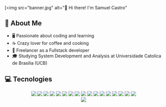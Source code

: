 [<img src="banner.jpg" alt="👋 Hi there! I'm Samuel Castro"

## 📖 About Me
- 🖥 Passionate about coding and learning
- ☕ Crazy lover for coffee and cooking
- 💼 Freelancer as a Fullstack developer
- 🎓 Studying System Development and Analysis at Universidade Catolica de Brasilia (UCB)

## 💻 Tecnologies
  <div align="center">
    <img src="https://img.shields.io/badge/MongoDB-4EA94B?style=for-the-badge&logo=mongodb&logoColor=white" /> 
    <img src="https://img.shields.io/badge/PostgreSQL-316192?style=for-the-badge&logo=postgresql&logoColor=white" /> 
    <img src="https://img.shields.io/badge/Adobe%20Photoshop-31A8FF?style=for-the-badge&logo=Adobe%20Photoshop&logoColor=black" /> 
    <img src="https://img.shields.io/badge/Figma-F24E1E?style=for-the-badge&logo=figma&logoColor=whit" /> 
    <img src="https://img.shields.io/badge/Express%20js-000000?style=for-the-badge&logo=express&logoColor=white" /> 
    <img src="https://img.shields.io/badge/Jest-C21325?style=for-the-badge&logo=jest&logoColor=white" /> 
    <img src="https://img.shields.io/badge/Jest-C21325?style=for-the-badge&logo=jest&logoColor=white" /> 
    <img src="https://img.shields.io/badge/Node%20js-339933?style=for-the-badge&logo=nodedotjs&logoColor=white" /> 
    <img src="https://img.shields.io/badge/npm-CB3837?style=for-the-badge&logo=npm&logoColor=white" /> 
    <img src="https://img.shields.io/badge/React-20232A?style=for-the-badge&logo=react&logoColor=61DAFB" /> 
    <img src="https://img.shields.io/badge/VSCode-0078D4?style=for-the-badge&logo=visual%20studio%20code&logoColor=white" />
    <img src="https://img.shields.io/badge/TypeScript-007ACC?style=for-the-badge&logo=typescript&logoColor=white" /> 
    <img src="https://img.shields.io/badge/prettier-1A2C34?style=for-the-badge&logo=prettier&logoColor=F7BA3E" />
    <img src="https://img.shields.io/badge/Notion-000000?style=for-the-badge&logo=notion&logoColor=white" /> 
    <img src="https://img.shields.io/badge/Trello-0052CC?style=for-the-badge&logo=trello&logoColor=white" />
    <img src="https://img.shields.io/badge/Prisma-3982CE?style=for-the-badge&logo=Prisma&logoColor=white" /> 
    <img src="https://img.shields.io/badge/Linux-FCC624?style=for-the-badge&logo=linux&logoColor=black" /> 
    <br>
    <a href="https://linkedin.com/in/elkurud"><img src="https://img.shields.io/badge/linkedin-0077B5.svg?style=for-the-badge&logo=linkedin&logoColor=white"/></a>
  </div>
